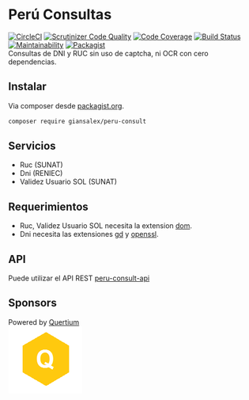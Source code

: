# Perú Consultas

[![CircleCI](https://circleci.com/gh/giansalex/peru-consult.svg?style=svg)](https://circleci.com/gh/giansalex/peru-consult)
[![Scrutinizer Code Quality](https://scrutinizer-ci.com/g/giansalex/peru-consult/badges/quality-score.png?b=master)](https://scrutinizer-ci.com/g/giansalex/peru-consult/?branch=master)
[![Code Coverage](https://scrutinizer-ci.com/g/giansalex/peru-consult/badges/coverage.png?b=master)](https://scrutinizer-ci.com/g/giansalex/peru-consult/?branch=master)
[![Build Status](https://scrutinizer-ci.com/g/giansalex/peru-consult/badges/build.png?b=master)](https://scrutinizer-ci.com/g/giansalex/peru-consult/build-status/master)
[![Maintainability](https://api.codeclimate.com/v1/badges/c307caea39f1101cbc5d/maintainability)](https://codeclimate.com/github/giansalex/peru-consult/maintainability)
[![Packagist](https://img.shields.io/packagist/v/giansalex/peru-consult.svg?style=flat-square)](https://packagist.org/packages/giansalex/peru-consult)   
Consultas de DNI y RUC sin uso de captcha, ni OCR con cero dependencias.

Instalar
--------
Via composer desde [packagist.org](https://packagist.org/packages/giansalex/peru-consult).
```bash
composer require giansalex/peru-consult
```

Servicios
------------
- Ruc (SUNAT)
- Dni (RENIEC)
- Validez Usuario SOL (SUNAT)

Requerimientos
---------------
- Ruc, Validez Usuario SOL necesita la extension [dom](http://php.net/manual/es/book.dom.php).
- Dni necesita las extensiones [gd](http://php.net/manual/es/image.installation.php) y [openssl](http://php.net/manual/es/openssl.installation.php).

API
----
Puede utilizar el API REST [peru-consult-api](https://github.com/giansalex/peru-consult-api)  

Sponsors
---------

Powered by [Quertium](http://quertium.com/)  
![Quertium](img/quertium.png)
